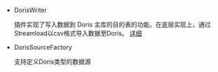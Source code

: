 * DorisWriter   

    插件实现了写入数据到 Doris 主库的目的表的功能。在底层实现上，通过Streamload以csv格式导入数据至Doris。
    [详细](https://github.com/alibaba/DataX/blob/master/doriswriter/doc/doriswriter.md)
    
* DorisSourceFactory

  支持定义Doris类型的数据源   
